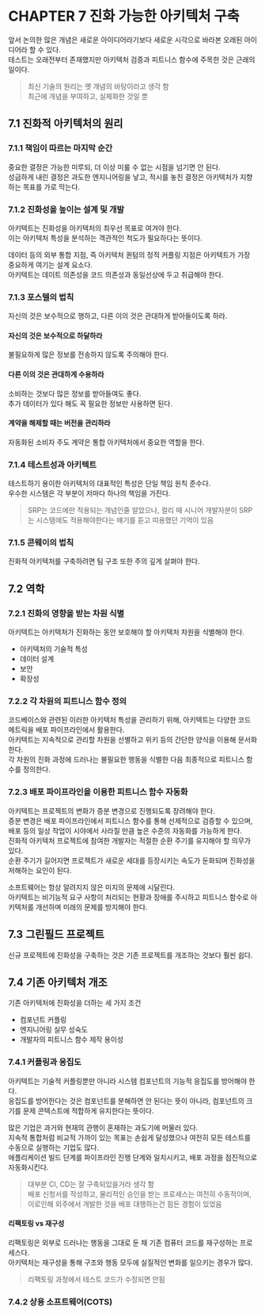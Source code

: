 # CHAPTER 7 진화 가능한 아키텍처 구축

앞서 논의한 많은 개념은 새로운 아이디어라기보다 새로운 시각으로 바라본 오래된 아이디어라 할 수 있다.  
테스트는 오래전부터 존재했지만 아키텍처 검증과 피트니스 함수에 주목한 것은 근래의 일이다.  

> 최신 기술의 원리는 옛 개념의 바탕이라고 생각 함  
> 최근에 개념을 부여하고, 실체화한 것일 뿐  


## 7.1 진화적 아키텍처의 원리

### 7.1.1 책임이 따르는 마지막 순간

중요한 결정은 가능한 미루되, 더 이상 미룰 수 없는 시점을 넘기면 안 된다.  
성급하게 내린 결정은 과도한 엔지니어링을 낳고, 적시를 놓친 결정은 아키텍처가 지향하는 목표를 가로 막는다.  


### 7.1.2 진화성을 높이는 설계 및 개발

아키텍트는 진화성을 아키텍처의 최우선 목표로 여겨야 한다.  
이는 아키텍처 특성을 분석하는 객관적인 척도가 필요하다는 뜻이다.  

데이터 등의 외부 통합 지점, 즉 아키텍처 퀀텀의 정적 커플링 지점은 아키텍트가 가장 중요하게 여기는 설계 요소다.  
아키텍트는 데이트 의존성을 코드 의존성과 동일선상에 두고 취급해야 한다.  


### 7.1.3 포스텔의 법칙

자신의 것은 보수적으로 행하고, 다른 이의 것은 관대하게 받아들이도록 하라.  

#### 자신의 것은 보수적으로 하달하라

불필요하게 많은 정보를 전송하지 않도록 주의해야 한다.  

#### 다른 이의 것은 관대하게 수용하라

소비하는 것보다 많은 정보를 받아들여도 좋다.  
추가 데이터가 있다 해도 꼭 필요한 정보만 사용하면 된다.  

#### 계약을 해제할 때는 버전을 관리하라

자동화된 소비자 주도 계약은 통합 아키텍처에서 중요한 역할을 한다.  


### 7.1.4 테스트성과 아키텍트

테스트하기 용이한 아키텍처의 대표적인 특성은 단일 책임 원칙 준수다.  
우수한 시스템은 각 부분이 저마다 하나의 책임을 가진다.  

> SRP는 코드에만 적용되는 개념인줄 알았으나, 컬리 때 시니어 개발자분이 SRP는 시스템에도 적용해야한다는 얘기를 듣고 띠용했던 기억이 있음  


### 7.1.5 콘웨이의 법칙

진화적 아키텍처를 구축하려면 팀 구조 또한 주의 깊게 살펴야 한다.  


## 7.2 역학

### 7.2.1 진화의 영향을 받는 차원 식별

아키텍트는 아키텍처가 진화하는 동안 보호해야 할 아키텍처 차원을 식별해야 한다.  
- 아키텍처의 기술적 특성
- 데이터 설계
- 보안
- 확장성


### 7.2.2 각 차원의 피트니스 함수 정의

코드베이스와 관련된 이러한 아키텍처 특성을 관리하기 위해, 아키텍트는 다양한 코드 메트릭을 배포 파이프라인에서 활용한다.  
아키텍트는 지속적으로 관리할 차원을 선별하고 위키 등의 간단한 양식을 이용해 문서화한다.  
각 차원의 진화 과정에 드러나는 불필요한 행동을 식별한 다음 최종적으로 피트니스 함수를 정의한다.  


### 7.2.3 배포 파이프라인을 이용한 피트니스 함수 자동화

아키텍트는 프로젝트의 변화가 증분 변경으로 진행되도록 장려해야 한다.  
증분 변경은 배포 파이프라인에서 피트니스 함수를 통해 선제적으로 검증할 수 있으며, 배포 등의 일상 작업이 시야에서 사라질 만큼 높은 수준의 자동화를 가능하게 한다.  
진화적 아키텍처 프로젝트에 참여한 개발자는 적절한 순환 주기를 유지해야 할 의무가 있다.  
순환 주기가 길어지면 프로젝트가 새로운 세대를 등장시키는 속도가 둔화되며 진화성을 저해하는 요인이 된다.  

소프트웨어는 항상 알려지지 않은 미지의 문제에 시달린다.  
아키텍트는 비기능적 요구 사항이 처리되는 현황과 장애를 주시하고 피트니스 함수로 아키텍처를 개선하며 미래의 문제를 방지해야 한다.  


## 7.3 그린필드 프로젝트

신규 프로젝트에 진화성을 구축하는 것은 기존 프로젝트를 개조하는 것보다 훨씬 쉽다.  


## 7.4 기존 아키텍처 개조

기존 아키텍처에 진화성을 더하는 세 가지 조건
- 컴포넌트 커플링
- 엔지니어링 실무 성숙도
- 개발자의 피트니스 함수 제작 용이성


### 7.4.1 커플링과 응집도

아키텍트는 기술적 커플링뿐만 아니라 시스템 컴포넌트의 기능적 응집도를 방어해야 한다.  
응집도를 방어한다는 것은 컴포넌트를 분해하면 안 된다는 뜻이 아니라, 컴포넌트의 크기를 문제 콘텍스트에 적합하게 유지한다는 뜻이다.  

많은 기업은 과거와 현재의 관행이 혼재하는 과도기에 머물러 있다.  
지속적 통합처럼 비교적 가까이 있는 목표는 손쉽게 달성했으나 여전히 모든 테스트를 수동으로 실행하는 기업도 많다.  
애플리케이션 빌드 단계를 파이프라인 진행 단계와 일치시키고, 배포 과정을 점진적으로 자동화시킨다.  

> 대부분 CI, CD는 잘 구축되있을거라 생각 함  
> 배포 신청서를 작성하고, 물리적인 승인을 받는 프로세스는 여전히 수동적이며, 이로인해 외주에서 개발한 것을 배포 대행하는건 힘든 경험이 있었음  

#### 리팩토링 vs 재구성

리팩토링은 외부로 드러나는 행동을 그대로 둔 채 기존 컴퓨터 코드를 재구성하는 프로세스다.  
아키텍처는 재구성을 통해 구조와 행동 모두에 실질적인 변화를 일으키는 경우가 많다.  

> 리팩토링 과정에서 테스트 코드가 수정되면 안됨


### 7.4.2 상용 소프트웨어(COTS)



